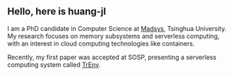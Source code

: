 ## Hello, here is huang-jl

I am a PhD candidate in Computer Science at [Madsys](https://madsys.cs.tsinghua.edu.cn/), Tsinghua University. My research focuses on memory subsystems and serverless computing, with an interest in cloud computing technologies like containers.

Recently, my first paper was accepted at SOSP, presenting a serverless computing system called [TrEnv](https://github.com/switch-container).
